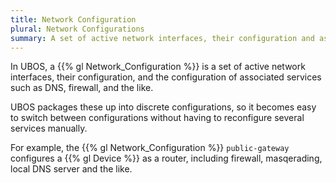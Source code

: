 ```yaml
---
title: Network Configuration
plural: Network Configurations
summary: A set of active network interfaces, their configuration and associated services.
---
```


In UBOS, a {{% gl Network_Configuration %}} is a set of active network interfaces,
their configuration, and the configuration of associated services such as DNS,
firewall, and the like.

UBOS packages these up into discrete configurations, so it becomes easy to
switch between configurations without having to reconfigure several services
manually.

For example, the {{% gl Network_Configuration %}} ``public-gateway`` configures
a {{% gl Device %}} as a router, including firewall, masqerading, local DNS server
and the like.
